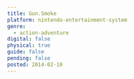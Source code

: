 ```yaml
---
title: Gun.Smoke
platform: nintendo-entertainment-system
genre:
  - action-adventure
digital: false
physical: true
guide: false
pending: false
posted: 2014-02-10
---
```

